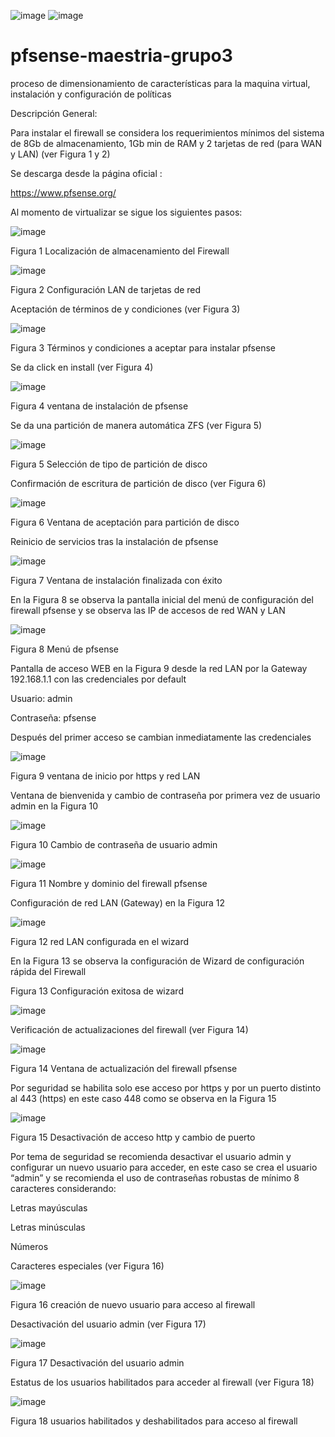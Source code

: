 ![image](https://github.com/lazuniga03/pfsense-maestria-grupo3/assets/144503813/8133f468-04e7-4a66-bcc1-15cb70ecab2c) ![image](https://github.com/lazuniga03/pfsense-maestria-grupo3/assets/144503813/f385eb05-fb30-461a-9a17-b5ae8c681686)

# pfsense-maestria-grupo3
proceso de dimensionamiento de características para la maquina virtual, instalación y configuración de políticas

Descripción General:

Para instalar el firewall se considera los requerimientos mínimos del sistema de 8Gb de almacenamiento, 1Gb min de RAM y 2 tarjetas de red (para WAN y LAN) (ver Figura 1 y 2)

Se descarga desde la página oficial :

https://www.pfsense.org/ 

Al momento de virtualizar se sigue los siguientes pasos:

![image](https://github.com/lazuniga03/pfsense-maestria-grupo3/assets/144503813/72722099-5493-46e2-9621-d76ea68a2711)

Figura 1 Localización de almacenamiento del Firewall

![image](https://github.com/lazuniga03/pfsense-maestria-grupo3/assets/144503813/66a69458-3431-4efb-b73f-509a940fcdc4)

Figura 2 Configuración LAN de tarjetas de red
 
Aceptación de términos de y condiciones (ver Figura 3)

![image](https://github.com/lazuniga03/pfsense-maestria-grupo3/assets/144503813/b4aa41f3-f711-40a9-ba43-ceeda9d63115)

Figura 3 Términos y condiciones a aceptar para instalar pfsense

Se da click en install (ver Figura 4)

![image](https://github.com/lazuniga03/pfsense-maestria-grupo3/assets/144503813/ff998ebb-5995-4209-ad02-f3c6eb10bd7f)

Figura 4 ventana de instalación de pfsense
 
Se da una partición de manera automática ZFS (ver Figura 5)

![image](https://github.com/lazuniga03/pfsense-maestria-grupo3/assets/144503813/c90a66e4-884d-455b-8667-ae85bd6d9ba8)

Figura 5 Selección de tipo de partición de disco

 Confirmación de escritura de partición de disco (ver Figura 6)

![image](https://github.com/lazuniga03/pfsense-maestria-grupo3/assets/144503813/ff34bea4-e3ac-449e-8a92-3d2b94b5e4fa)

Figura 6 Ventana de aceptación para partición de disco
 
Reinicio de servicios tras la instalación de pfsense

![image](https://github.com/lazuniga03/pfsense-maestria-grupo3/assets/144503813/54cd48a5-2319-424d-b190-a9a4ecc6167f)

Figura 7 Ventana de instalación finalizada con éxito
 
En la Figura 8 se observa la pantalla inicial del menú de configuración del firewall pfsense y se observa las IP de accesos de red WAN y LAN 

![image](https://github.com/lazuniga03/pfsense-maestria-grupo3/assets/144503813/7ffdf421-2ce2-429f-9886-7c07361ebf8b)

Figura 8 Menú de pfsense

 
Pantalla de acceso WEB en la Figura 9 desde la red LAN por la Gateway 192.168.1.1 con las credenciales por default

Usuario: admin

Contraseña: pfsense

Después del primer acceso se cambian inmediatamente las credenciales 

![image](https://github.com/lazuniga03/pfsense-maestria-grupo3/assets/144503813/c9dca292-c9e0-41ec-bd11-8df60486af38)

Figura 9 ventana de inicio por https y red LAN

Ventana de bienvenida y cambio de contraseña por primera vez de usuario admin en la Figura 10

![image](https://github.com/lazuniga03/pfsense-maestria-grupo3/assets/144503813/be17df1f-8acb-478a-9337-77452b16e8a7)

Figura 10 Cambio de contraseña de usuario admin

![image](https://github.com/lazuniga03/pfsense-maestria-grupo3/assets/144503813/94ab3be0-1e7e-48cf-81ba-efc3d7f2602f)

Figura 11 Nombre y dominio del firewall pfsense
 
Configuración de red LAN (Gateway) en la Figura 12

![image](https://github.com/lazuniga03/pfsense-maestria-grupo3/assets/144503813/54fe1b72-c783-4504-bc90-fb143a85a1e3)

Figura 12 red LAN configurada en el wizard
 
En la Figura 13 se observa la configuración de Wizard de configuración rápida del Firewall

Figura 13 Configuración exitosa de wizard 

![image](https://github.com/lazuniga03/pfsense-maestria-grupo3/assets/144503813/a70d81de-2d94-40ef-8393-53cca277d800)

Verificación de actualizaciones del firewall (ver Figura 14)

![image](https://github.com/lazuniga03/pfsense-maestria-grupo3/assets/144503813/384ae512-d5bc-48f4-9272-717205d97b7e)

Figura 14 Ventana de actualización del firewall pfsense
 
Por seguridad se habilita solo ese acceso por https y por un puerto distinto al 443 (https) en este caso 448 como se observa en la Figura 15

![image](https://github.com/lazuniga03/pfsense-maestria-grupo3/assets/144503813/092fd36e-0a77-4bc6-9fbd-94175cf25afc)

Figura 15 Desactivación de acceso http y cambio de puerto
 
Por tema de seguridad se recomienda desactivar el usuario admin y configurar un nuevo usuario para acceder, en este caso se crea el usuario “admin” y se recomienda el uso de contraseñas robustas de mínimo 8 caracteres considerando: 

Letras mayúsculas

Letras minúsculas

Números

Caracteres especiales (ver Figura 16)

![image](https://github.com/lazuniga03/pfsense-maestria-grupo3/assets/144503813/f87503eb-9457-4525-b95e-844a41907efc)

Figura 16 creación de nuevo usuario para acceso al firewall


 
Desactivación del usuario admin (ver Figura 17)

![image](https://github.com/lazuniga03/pfsense-maestria-grupo3/assets/144503813/c0d83b5d-9f25-4b6a-8432-797bbc0ab164)

Figura 17 Desactivación del usuario admin

 
Estatus de los usuarios habilitados para acceder al firewall (ver Figura 18)

![image](https://github.com/lazuniga03/pfsense-maestria-grupo3/assets/144503813/a02e4bc6-04dc-4cf3-8ba1-b8899cae5988)

Figura 18 usuarios habilitados y deshabilitados para acceso al firewall
 

